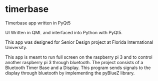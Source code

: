 # timerbase
Timerbase app written in PyQt5

UI Written in QML and interfaced into Python with PyQt5. 

This app was designed for Senior Design project at Florida International University. 

This app is meant to run full screen on the raspberry pi 3 and to control another raspberry pi 3 through bluetooth.
The project consists of a Bluetooth Timer Base and a Display. This program sends signals to the display through bluetooth by
implementing the pyBlueZ library.
